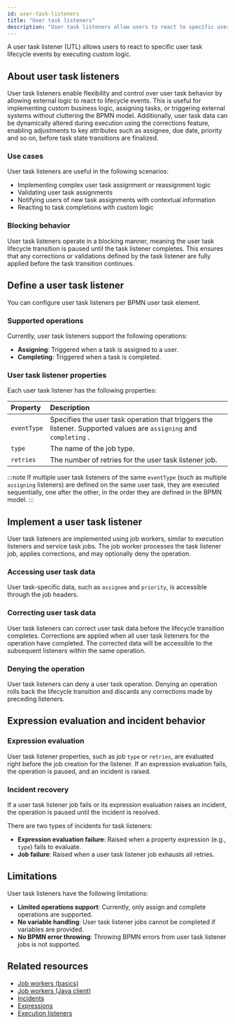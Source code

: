 ```yaml
---
id: user-task-listeners
title: "User task listeners"
description: "User task listeners allow users to react to specific user task lifecycle events by executing custom logic."
---
```


A user task listener (UTL) allows users to react to specific user task lifecycle events by executing custom logic.

## About user task listeners

User task listeners enable flexibility and control over user task behavior by allowing external logic to react to lifecycle events. This is useful for implementing custom business logic, assigning tasks, or triggering external systems without cluttering the BPMN model. Additionally, user task data can be dynamically altered during execution using the corrections feature, enabling adjustments to key attributes such as assignee, due date, priority and so on, before task state transitions are finalized.

### Use cases

User task listeners are useful in the following scenarios:

- Implementing complex user task assignment or reassignment logic
- Validating user task assignments
- Notifying users of new task assignments with contextual information
- Reacting to task completions with custom logic

### Blocking behavior

User task listeners operate in a blocking manner, meaning the user task lifecycle transition is paused until the task listener completes. This ensures that any corrections or validations defined by the task listener are fully applied before the task transition continues.

## Define a user task listener

You can configure user task listeners per BPMN user task element.

### Supported operations

Currently, user task listeners support the following operations:

- **Assigning**: Triggered when a task is assigned to a user.
- **Completing**: Triggered when a task is completed.

### User task listener properties

Each user task listener has the following properties:

| Property    | Description                                                                                                       |
| :---------- | :---------------------------------------------------------------------------------------------------------------- |
| `eventType` | Specifies the user task operation that triggers the listener. Supported values are `assigning` and `completing` . |
| `type`      | The name of the job type.                                                                                         |
| `retries`   | The number of retries for the user task listener job.                                                             |

:::note
If multiple user task listeners of the same `eventType` (such as multiple `assigning` listeners) are defined on the same user task, they are executed sequentially, one after the other, in the order they are defined in the BPMN model.
:::

## Implement a user task listener

User task listeners are implemented using job workers, similar to execution listeners and service task jobs. The job worker processes the task listener job, applies corrections, and may optionally deny the operation.

### Accessing user task data

User task-specific data, such as `assignee` and `priority`, is accessible through the job headers.

### Correcting user task data

User task listeners can correct user task data before the lifecycle transition completes. Corrections are applied when all user task listeners for the operation have completed. The corrected data will be accessible to the subsequent listeners within the same operation.

### Denying the operation

User task listeners can deny a user task operation. Denying an operation rolls back the lifecycle transition and discards any corrections made by preceding listeners.

## Expression evaluation and incident behavior

### Expression evaluation

User task listener properties, such as job `type` or `retries`, are evaluated right before the job creation for the listener. If an expression evaluation fails, the operation is paused, and an incident is raised.

### Incident recovery

If a user task listener job fails or its expression evaluation raises an incident, the operation is paused until the incident is resolved.

There are two types of incidents for task listeners:

- **Expression evaluation failure**: Raised when a property expression (e.g., `type`) fails to evaluate.
- **Job failure**: Raised when a user task listener job exhausts all retries.

## Limitations

User task listeners have the following limitations:

- **Limited operations support**: Currently, only assign and complete operations are supported.
- **No variable handling**: User task listener jobs cannot be completed if variables are provided.
- **No BPMN error throwing**: Throwing BPMN errors from user task listener jobs is not supported.

## Related resources

- [Job workers (basics)](/components/concepts/job-workers.md)
- [Job workers (Java client)](/apis-tools/java-client/job-worker.md)
- [Incidents](/components/concepts/incidents.md)
- [Expressions](/components/concepts/expressions.md)
- [Execution listeners](/components/concepts/execution-listeners.md)

